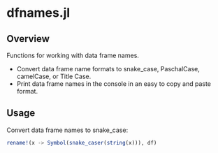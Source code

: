 # dfnames.jl
## Overview
Functions for working with data frame names. 
  
* Convert data frame name formats to snake_case, PaschalCase, camelCase, or Title Case. 
* Print data frame names in the console in an easy to copy and paste format. 

## Usage
Convert data frame names to snake_case:
```julia
rename!(x -> Symbol(snake_caser(string(x))), df)
```
